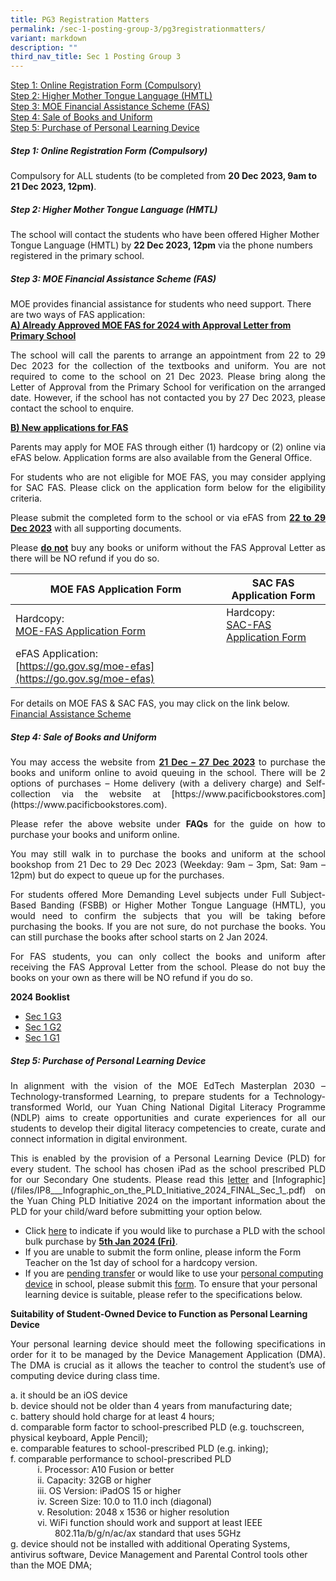```yaml
---
title: PG3 Registration Matters
permalink: /sec-1-posting-group-3/pg3registrationmatters/
variant: markdown
description: ""
third_nav_title: Sec 1 Posting Group 3
---
```

<u>Step 1: Online Registration Form (Compulsory)</u><br>
<u>Step 2: Higher Mother Tongue Language (HMTL)</u><br>
<u>Step 3: MOE Financial Assistance Scheme (FAS)</u><br>
<u>Step 4: Sale of Books and Uniform</u><br>
<u>Step 5: Purchase of Personal Learning Device</u><br>

##### <strong>Step 1: Online Registration Form (Compulsory)</strong><br>
Compulsory for ALL students (to be completed from <strong>20 Dec 2023, 9am to 21 Dec 2023, 12pm)</strong>.<br>


##### <strong>Step 2: Higher Mother Tongue Language (HMTL)</strong><br>
The school will contact the students who have been offered Higher Mother Tongue Language (HMTL) by <strong>22 Dec 2023, 12pm</strong> via the phone numbers registered in the primary school. <br>

##### <strong>Step 3: MOE Financial Assistance Scheme (FAS)</strong><br>
MOE provides financial assistance for students who need support.
There are two ways of FAS application: <br>
<strong><u>A)  Already Approved MOE FAS for 2024 with Approval Letter from Primary School</u></strong><br>

<p style="text-align: justify;">The school will call the parents to arrange an appointment from 22 to 29 Dec 2023 for the collection of the textbooks and uniform. You are not required to come to the school on 21 Dec 2023. Please bring along the Letter of Approval from the Primary School for verification on the arranged date. However, if the school has not contacted you by 27 Dec 2023, please contact the school to enquire. </p>

<strong><u>B) New applications for FAS</u></strong><br>

<p style="text-align: justify;">Parents may apply for MOE FAS through either (1) hardcopy or (2) online via eFAS below. Application forms are also available from the General Office. </p><p>
</p><p style="text-align: justify;">For students who are not eligible for MOE FAS, you may consider applying for SAC FAS. Please click on the application form below for the eligibility criteria. </p>
<p style="text-align: justify;">Please submit the completed form to the school or via eFAS from <strong><u>22 to 29 Dec 2023</u></strong> with all supporting documents.</p>
<p style="text-align: justify;">Please <strong><u>do not</u></strong> buy any books or uniform without the FAS Approval Letter as there will be NO refund if you do so.</p>

| MOE FAS Application Form| SAC FAS Application Form | 
| -------- | -------- | 
| Hardcopy:<br> [MOE-FAS Application Form](/files/moe_fas_application_form(updated%20oct%202023).pdf)   | Hardcopy: <br> [SAC-FAS Application Form](/files/SAC_FAS_Application_Form.pdf)     | 
| eFAS Application:<br>  [https://go.gov.sg/moe-efas](https://go.gov.sg/moe-efas)  | 

For details on MOE FAS &amp; SAC FAS, you may click on the link below. 
[Financial Assistance Scheme](/others/financial-assistance-scheme-fas/)

##### <strong>Step 4: Sale of Books and Uniform</strong><br>

<p style="text-align: justify;">You may access the website from <strong><u>21 Dec – 27 Dec 2023</u></strong> to purchase the books and uniform online to avoid queuing in the school. There will be 2 options of purchases – Home delivery (with a delivery charge) and Self-collection via the website at [https://www.pacificbookstores.com](https://www.pacificbookstores.com).</p>
<p style="text-align: justify;">Please refer the above website under <strong>FAQs</strong>  for the guide on how to purchase your books and uniform online.</p>
<p style="text-align: justify;">You may still walk in to purchase the books and uniform at the school bookshop from 21 Dec to 29 Dec 2023 (Weekday: 9am – 3pm, Sat: 9am – 12pm) but do expect to queue up for the purchases.</p>
<p style="text-align: justify;">For students offered More Demanding Level subjects under Full Subject-Based Banding (FSBB) or Higher Mother Tongue Language (HMTL), you would need to confirm the subjects that you will be taking before purchasing the books. If you are not sure, do not purchase the books. You can still purchase the books after school starts on 2 Jan 2024. </p>
<p style="text-align: justify;">For FAS students, you can only collect the books and uniform after receiving the FAS Approval Letter from the school. Please do not buy the books on your own as there will be NO refund if you do so.</p>

<strong>2024 Booklist</strong>
* [Sec 1 G3](/files/sec%201%20g3.pdf)
* [Sec 1 G2](/files/sec%201%20g2.pdf)
* [Sec 1 G1](/files/sec%201%20g1.pdf)

##### <strong>Step 5: Purchase of Personal Learning Device</strong><br>
<p style="text-align: justify;">In alignment with the vision of the MOE EdTech Masterplan 2030 – Technology-transformed Learning, to prepare students for a Technology-transformed World, our Yuan Ching National Digital Literacy Programme (NDLP) aims to create opportunities and curate experiences for all our students to develop their digital literacy competencies to create, curate and connect information in digital environment.  </p>
<p style="text-align: justify;">This is enabled by the provision of a Personal Learning Device (PLD) for every student. The school has chosen iPad as the school prescribed PLD for our Secondary One students.
	Please read this <u>letter</u> and [Infographic](/files/IP8___Infographic_on_the_PLD_Initiative_2024_FINAL_Sec_1_.pdf) on the Yuan Ching PLD Initiative 2024 on the important information about the PLD for your child/ward before submitting your option below.</p>

* Click [here](https://go.gov.sg/pdlpadmin) to indicate if you would like to purchase a PLD with the school bulk purchase by <strong><u>5th Jan 2024 (Fri)</u></strong>.
* If you are unable to submit the form online, please inform the Form Teacher on the 1st day of school for a hardcopy version.
* If you are <u>pending transfer</u> or would like to use your <u>personal computing device</u> in school, please submit this [form](https://go.gov.sg/ycsspld-optout). To ensure that your personal learning device is suitable, please refer to the specifications below.

<strong>Suitability of Student-Owned Device to Function as Personal Learning Device</strong> <br>
<p style="text-align: justify;">Your personal learning device should meet the following specifications in order for it to be managed by the Device Management Application (DMA). The DMA is crucial as it allows the teacher to control the student’s use of computing device during class time. </p>

a. it should be an iOS device<br>
b. device should not be older than 4 years from manufacturing date; <br>
c.	battery should hold charge for at least 4 hours; <br>
d.	comparable form factor to school-prescribed PLD (e.g. touchscreen, physical keyboard, Apple Pencil); <br>
e.	comparable features to school-prescribed PLD (e.g. inking);<br>
f.	comparable performance to school-prescribed PLD <br>
&nbsp; &nbsp; &nbsp; &nbsp; &nbsp; &nbsp;i.	Processor: A10 Fusion or better<br>
&nbsp; &nbsp; &nbsp; &nbsp; &nbsp; &nbsp;ii.	Capacity: 32GB or higher<br>
&nbsp; &nbsp; &nbsp; &nbsp; &nbsp; &nbsp;iii.	OS Version: iPadOS 15 or higher<br>
&nbsp; &nbsp; &nbsp; &nbsp; &nbsp; &nbsp;iv.	Screen Size: 10.0 to 11.0 inch (diagonal)<br>
&nbsp; &nbsp; &nbsp; &nbsp; &nbsp; &nbsp;v.	Resolution: 2048 x 1536 or higher resolution<br>
&nbsp; &nbsp; &nbsp; &nbsp; &nbsp; &nbsp;vi.	WiFi function should work and support at least IEEE<br> &nbsp; &nbsp; &nbsp; &nbsp; &nbsp; &nbsp; &nbsp; &nbsp; &nbsp; 802.11a/b/g/n/ac/ax standard that uses 5GHz<br>
g.	device should not be installed with additional Operating Systems, antivirus software, Device Management and Parental Control tools other than the MOE DMA;
